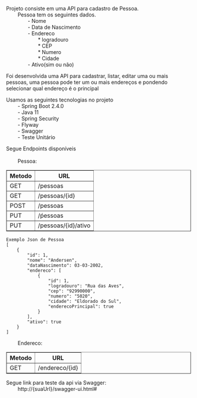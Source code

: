 Projeto consiste em uma API para cadastro de Pessoa.<br>
&nbsp;&nbsp;&nbsp;&nbsp;&nbsp;&nbsp;&nbsp;    Pessoa tem os seguintes dados.<br>
&nbsp;&nbsp;&nbsp;&nbsp;&nbsp;&nbsp;&nbsp;&nbsp;&nbsp;&nbsp;&nbsp;&nbsp;&nbsp;&nbsp;        - Nome<br>
&nbsp;&nbsp;&nbsp;&nbsp;&nbsp;&nbsp;&nbsp;&nbsp;&nbsp;&nbsp;&nbsp;&nbsp;&nbsp;&nbsp;        - Data de Nascimento<br>
&nbsp;&nbsp;&nbsp;&nbsp;&nbsp;&nbsp;&nbsp;&nbsp;&nbsp;&nbsp;&nbsp;&nbsp;&nbsp;&nbsp;        - Endereco<br>
&nbsp;&nbsp;&nbsp;&nbsp;&nbsp;&nbsp;&nbsp;&nbsp;&nbsp;&nbsp;&nbsp;&nbsp;&nbsp;&nbsp;&nbsp;&nbsp;&nbsp;&nbsp;&nbsp;&nbsp;&nbsp;            * logradouro<br>
&nbsp;&nbsp;&nbsp;&nbsp;&nbsp;&nbsp;&nbsp;&nbsp;&nbsp;&nbsp;&nbsp;&nbsp;&nbsp;&nbsp;&nbsp;&nbsp;&nbsp;&nbsp;&nbsp;&nbsp;&nbsp;            * CEP<br>
&nbsp;&nbsp;&nbsp;&nbsp;&nbsp;&nbsp;&nbsp;&nbsp;&nbsp;&nbsp;&nbsp;&nbsp;&nbsp;&nbsp;&nbsp;&nbsp;&nbsp;&nbsp;&nbsp;&nbsp;&nbsp;            * Numero<br>
&nbsp;&nbsp;&nbsp;&nbsp;&nbsp;&nbsp;&nbsp;&nbsp;&nbsp;&nbsp;&nbsp;&nbsp;&nbsp;&nbsp;&nbsp;&nbsp;&nbsp;&nbsp;&nbsp;&nbsp;&nbsp;            * Cidade<br>
&nbsp;&nbsp;&nbsp;&nbsp;&nbsp;&nbsp;&nbsp;&nbsp;&nbsp;&nbsp;&nbsp;&nbsp;&nbsp;&nbsp;        - Ativo(sim ou não)<br>

Foi desenvolvida uma API para cadastrar, listar, editar uma ou mais pessoas, uma
pessoa pode ter um ou mais endereços e pondendo selecionar qual endereço é o principal


Usamos as seguintes tecnologias no projeto<br>
&nbsp;&nbsp;&nbsp;&nbsp;&nbsp;&nbsp;&nbsp;    - Spring Boot 2.4.0<br>
&nbsp;&nbsp;&nbsp;&nbsp;&nbsp;&nbsp;&nbsp;   - Java 11<br>
&nbsp;&nbsp;&nbsp;&nbsp;&nbsp;&nbsp;&nbsp;    - Spring Security<br>
&nbsp;&nbsp;&nbsp;&nbsp;&nbsp;&nbsp;&nbsp;    - Flyway<br>
&nbsp;&nbsp;&nbsp;&nbsp;&nbsp;&nbsp;&nbsp;   - Swagger<br>
&nbsp;&nbsp;&nbsp;&nbsp;&nbsp;&nbsp;&nbsp;   - Teste Unitário<br>

Segue Endpoints disponíveis<br><br>
&nbsp;&nbsp;&nbsp;&nbsp;&nbsp;&nbsp;&nbsp;    Pessoa:<br>
<table border="1">
    <tr>
        <th> Metodo</th>
        <th> URL</th>
    </tr>
    <tr>
        <td>GET</td>
        <td>/pessoas</td>
    </tr>
    <tr>
        <td>GET</td>
        <td>/pessoas/{id}</td>
    </tr>
    <tr>
        <td>POST</td>
        <td>/pessoas</td>
    </tr>
    <tr>
        <td>PUT</td>
        <td>/ṕessoas</td>
    </tr>
    <tr>
        <td>PUT</td>
        <td>/pessoas/{id}/ativo</td>
    </tr>
</table>
     
    Exemplo Json de Pessoa
    [
        {
            "id": 1,
            "nome": "Andersen",
            "dataNascimento": 03-03-2002,
            "endereco": [
                {
                    "id": 1,
                    "logradouro": "Rua das Aves",
                    "cep": "92990000",
                    "numero": "5020",
                    "cidade": "Eldorado do Sul",
                    "enderecoPrincipal": true
                }
            ],
            "ativo": true
        }
    ]

&nbsp;&nbsp;&nbsp;&nbsp;&nbsp;&nbsp;&nbsp;    Endereco:<br>
<table border="1">
    <tr>
        <th> Metodo</th>
        <th> URL</th>
    </tr>
    <tr>
        <td>GET</td>
        <td>/endereco/{id}</td>
    </tr>
</table>


Segue link para teste da api via Swagger:<br>
&nbsp;&nbsp;&nbsp;&nbsp;&nbsp;&nbsp;&nbsp;  http://{suaUrl}/swagger-ui.html#